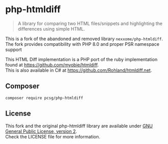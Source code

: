 # php-htmldiff
> A library for comparing two HTML files/snippets and highlighting the differences using simple HTML.

This is a fork of the abandoned and removed library `nexxome/php-htmldiff`.  
The fork provides compatibility with PHP 8.0 and proper PSR namespace support

This HTML Diff implementation is a PHP port of the ruby implementation found at https://github.com/myobie/htmldiff.  
This is also available in C# at https://github.com/Rohland/htmldiff.net.

## Composer
```shell
composer require pcsg/php-htmldiff
```

## License
This fork and the original php-htmldiff library are available under [GNU General Public License, version 2](http://www.gnu.org/licenses/gpl-2.0.html).  
Check the LICENSE file for more information.
